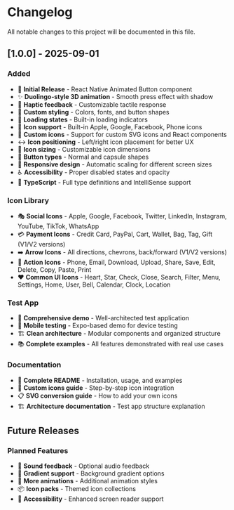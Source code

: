 # Changelog

All notable changes to this project will be documented in this file.

## [1.0.0] - 2025-09-01

### Added
- 🎉 **Initial Release** - React Native Animated Button component
- ✨ **Duolingo-style 3D animation** - Smooth press effect with shadow
- 📳 **Haptic feedback** - Customizable tactile response
- 🎨 **Custom styling** - Colors, fonts, and button shapes
- 🔄 **Loading states** - Built-in loading indicators
- 🎯 **Icon support** - Built-in Apple, Google, Facebook, Phone icons
- 🎨 **Custom icons** - Support for custom SVG icons and React components
- ↔️ **Icon positioning** - Left/right icon placement for better UX
- 📏 **Icon sizing** - Customizable icon dimensions
- 🎪 **Button types** - Normal and capsule shapes
- 📱 **Responsive design** - Automatic scaling for different screen sizes
- ♿ **Accessibility** - Proper disabled states and opacity
- 📘 **TypeScript** - Full type definitions and IntelliSense support

### Icon Library
- 🎭 **Social Icons** - Apple, Google, Facebook, Twitter, LinkedIn, Instagram, YouTube, TikTok, WhatsApp
- 💳 **Payment Icons** - Credit Card, PayPal, Cart, Wallet, Bag, Tag, Gift (V1/V2 versions)
- ➡️ **Arrow Icons** - All directions, chevrons, back/forward (V1/V2 versions)
- 🔧 **Action Icons** - Phone, Email, Download, Upload, Share, Save, Edit, Delete, Copy, Paste, Print
- ❤️ **Common UI Icons** - Heart, Star, Check, Close, Search, Filter, Menu, Settings, Home, User, Bell, Calendar, Clock, Location

### Test App
- 🧪 **Comprehensive demo** - Well-architected test application
- 📱 **Mobile testing** - Expo-based demo for device testing
- 🏗️ **Clean architecture** - Modular components and organized structure
- 📚 **Complete examples** - All features demonstrated with real use cases

### Documentation
- 📖 **Complete README** - Installation, usage, and examples
- 🎨 **Custom icons guide** - Step-by-step icon integration
- 📋 **SVG conversion guide** - How to add your own icons
- 🏗️ **Architecture documentation** - Test app structure explanation

## Future Releases

### Planned Features
- 🎵 **Sound feedback** - Optional audio feedback
- 🌈 **Gradient support** - Background gradient options
- 🔄 **More animations** - Additional animation styles
- 📦 **Icon packs** - Themed icon collections
- 🎯 **Accessibility** - Enhanced screen reader support
